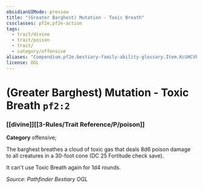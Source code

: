 ```yaml
---
obsidianUIMode: preview
title: "(Greater Barghest) Mutation - Toxic Breath"
cssclasses: pf2e,pf2e-action
tags:
  - trait/divine
  - trait/poison
  - trait/
  - category/offensive
aliases: "Compendium.pf2e.bestiary-family-ability-glossary.Item.KcUHCVhHnkMD8j3k"
license: OGL
---
```

# (Greater Barghest) Mutation - Toxic Breath `pf2:2`

### [[divine]][[3-Rules/Trait Reference/P/poison]]

**Category** offensive; 




The barghest breathes a cloud of toxic gas that deals 8d6 poison damage to all creatures in a 30-foot cone (DC 25 Fortitude check save).

It can't use Toxic Breath again for 1d4 rounds.

*Source: Pathfinder Bestiary*
*OGL*